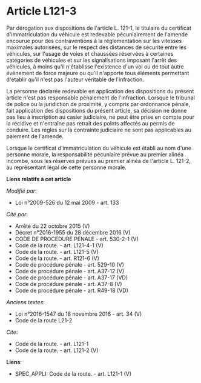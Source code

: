 # Article L121-3

Par dérogation aux dispositions de l'article L. 121-1, le titulaire du certificat d'immatriculation du véhicule est redevable
pécuniairement de l'amende encourue pour des contraventions à la réglementation sur les vitesses maximales autorisées, sur le
respect des distances de sécurité entre les véhicules, sur l'usage de voies et chaussées réservées à certaines catégories de
véhicules et sur les signalisations imposant l'arrêt des véhicules, à moins qu'il n'établisse l'existence d'un vol ou de tout
autre événement de force majeure ou qu'il n'apporte tous éléments permettant d'établir qu'il n'est pas l'auteur véritable de
l'infraction. 

La personne déclarée redevable en application des dispositions du présent article n'est pas responsable pénalement de
l'infraction. Lorsque le tribunal de police ou la juridiction de proximité, y compris par ordonnance pénale, fait application
des dispositions du présent article, sa décision ne donne pas lieu à inscription au casier judiciaire, ne peut être prise en
compte pour la récidive et n'entraîne pas retrait des points affectés au permis de conduire. Les règles sur la contrainte
judiciaire ne sont pas applicables au paiement de l'amende. 

Lorsque le certificat d'immatriculation du véhicule est établi au nom d'une personne morale, la responsabilité pécuniaire
prévue au premier alinéa incombe, sous les réserves prévues au premier alinéa de l'article L. 121-2, au représentant légal de
cette personne morale.

**Liens relatifs à cet article**

_Modifié par_:

  - Loi n°2009-526 du 12 mai 2009 - art. 133

_Cité par_:

  - Arrêté du 22 octobre 2015 (V)
  - Décret n°2016-1955 du 28 décembre 2016 (V)
  - CODE DE PROCEDURE PENALE - art. 530-2-1 (V)
  - Code de la route. - art. L121-4-1 (V)
  - Code de la route. - art. L121-5 (V)
  - Code de la route. - art. R121-6 (V)
  - Code de procédure pénale - art. 529-10 (V)
  - Code de procédure pénale - art. A37-12 (V)
  - Code de procédure pénale - art. A37-17 (VD)
  - Code de procédure pénale - art. A37-8 (V)
  - Code de procédure pénale - art. R49-18 (VD)

_Anciens textes_:

  - Loi n°2016-1547 du 18 novembre 2016 - art. 34 (V)
  - Code de la route L21-2

_Cite_:

  - Code de la route. - art. L121-1
  - Code de la route. - art. L121-2 (V)

**Liens**:

  - SPEC_APPLI: Code de la route. - art. L121-1 (V)
